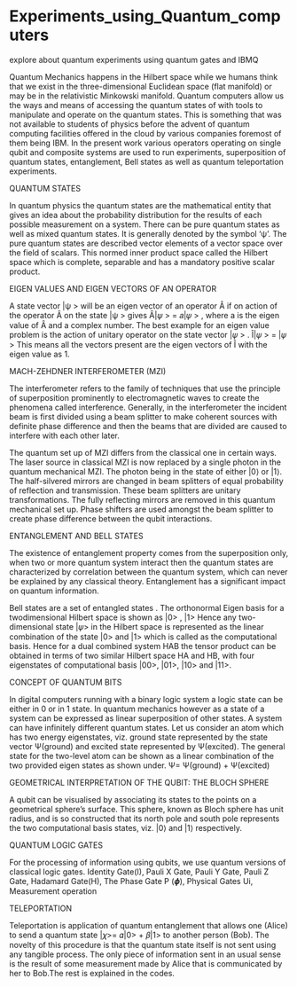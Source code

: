 # Experiments_using_Quantum_computers
explore about quantum experiments using quantum gates and IBMQ

Quantum Mechanics happens in the Hilbert space while we humans think that we exist in
the three-dimensional Euclidean space (flat manifold) or may be in the relativistic
Minkowski manifold. Quantum computers allow us the ways and means of accessing the
quantum states of with tools to manipulate and operate on the quantum states. This is
something that was not available to students of physics before the advent of quantum
computing facilities offered in the cloud by various companies foremost of them being
IBM. In the present work various operators operating on single qubit and composite
systems are used to run experiments, superposition of quantum states, entanglement, Bell
states as well as quantum teleportation experiments.

QUANTUM STATES

In quantum physics the quantum states are the mathematical entity that gives an idea about
the probability distribution for the results of each possible measurement on a system. There
can be pure quantum states as well as mixed quantum states. It is generally denoted by the
symbol ‘ψ’. The pure quantum states are described vector elements of a vector space over
the field of scalars. This normed inner product space called the Hilbert space which is
complete, separable and has a mandatory positive scalar product.

EIGEN VALUES AND EIGEN VECTORS OF AN OPERATOR

A state vector |ψ > will be an eigen vector of an operator Ȃ if on action of the operator Ȃ
on the state |ψ > gives
Ȃ|𝜓 > = 𝑎|𝜓 > 
, where a is the eigen value of Ȃ and a complex number.
The best example for an eigen value problem is the action of unitary operator on the state
vector |𝜓 > .
Î|𝜓 > = |𝜓 > 
This means all the vectors present are the eigen vectors of Î with the eigen value as 1.

MACH-ZEHDNER INTERFEROMETER (MZI)

The interferometer refers to the family of techniques that use the principle of
superposition prominently to electromagnetic waves to create the phenomena called
interference. Generally, in the interferometer the incident beam is first divided using a
beam splitter to make coherent sources with definite phase difference and then the beams
that are divided are caused to interfere with each other later.

The quantum set up of MZI differs from the classical one in certain ways. The laser
source in classical MZI is now replaced by a single photon in the quantum mechanical
MZI. The photon being in the state of either |0⟩ or |1⟩. The half-silvered mirrors are
changed in beam splitters of equal probability of reflection and transmission. These beam
splitters are unitary transformations. The fully reflecting mirrors are removed in this
quantum mechanical set up. Phase shifters are used amongst the beam splitter to create
phase difference between the qubit interactions.

ENTANGLEMENT AND BELL STATES

The existence of entanglement property comes from the superposition only, when two or
more quantum system interact then the quantum states are characterized by correlation
between the quantum system, which can never be explained by any classical theory.
Entanglement has a significant impact on quantum information.

Bell states are a set of entangled states . The orthonormal Eigen basis for a twodimensional
Hilbert space is shown as
|0> , |1> 
Hence any two-dimensional state |𝜓> in the Hilbert space is represented as the linear
combination of the state |0> and |1> which is called as the computational basis. Hence
for a dual combined system HAB the tensor product can be obtained in terms of two similar
Hilbert space HA and HB, with four eigenstates of computational basis |00>, |01>,
|10> and |11>.

CONCEPT OF QUANTUM BITS

In digital computers running with a binary logic system a logic state can be either in 0 or in
1 state. In quantum mechanics however as a state of a system can be expressed as linear
superposition of other states. A system can have infinitely different quantum states.
Let us consider an atom which has two energy eigenstates, viz. ground state represented by
the state vector Ψ(ground) and excited state represented by Ψ(excited). The general state for the
two-level atom can be shown as a linear combination of the two provided eigen states as
shown under.
Ψ= Ψ(ground) + Ψ(excited)

GEOMETRICAL INTERPRETATION OF THE QUBIT: THE
BLOCH SPHERE

A qubit can be visualised by associating its states to the points on a geometrical sphere’s
surface. This sphere, known as Bloch sphere  has unit radius, and is so constructed that
its north pole and south pole represents the two computational basis states, viz. |0⟩ and |1⟩
respectively.

QUANTUM LOGIC GATES

For the processing of information using qubits, we use quantum versions of classical logic
gates.
Identity Gate(I), Pauli X Gate, Pauli Y Gate, Pauli Z Gate, Hadamard Gate(H), 
The Phase Gate P (𝝓), Physical Gates Ui, Measurement operation

TELEPORTATION

Teleportation is application of quantum entanglement that allows one (Alice) to send a
quantum state |𝜒>= 𝛼|0> + 𝛽|1> to another person (Bob). The novelty of this
procedure is that the quantum state itself is not sent using any tangible process. The only
piece of information sent in an usual sense is the result of some measurement made by
Alice that is communicated by her to Bob.The rest is explained in the codes.
